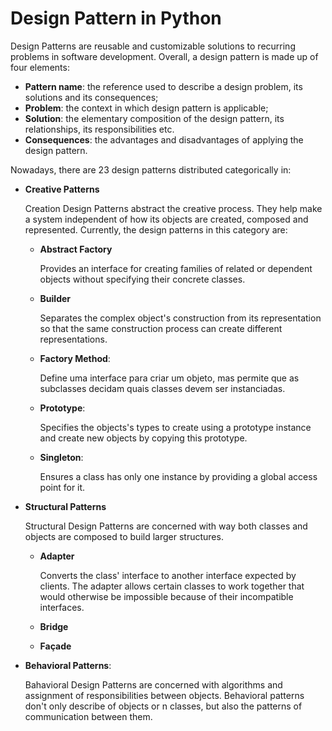 # Design Pattern in Python

Design Patterns are reusable and customizable solutions to recurring problems in software development.
Overall, a design pattern is made up of four elements:

- **Pattern name**: the reference used to describe a design problem, its solutions and its consequences;
- **Problem**: the context in which design pattern is applicable;
- **Solution**: the elementary composition of the design pattern, its relationships, its responsibilities etc.
- **Consequences**: the advantages and disadvantages of applying the design pattern.

Nowadays, there are 23 design patterns distributed categorically in:

- **Creative Patterns**  

  Creation Design Patterns abstract the creative process. They help make a system independent of how its objects are created, composed and represented. 
  Currently, the design patterns in this category are:
  - **Abstract Factory** 

    Provides an interface for creating families of related or dependent objects without specifying their concrete classes.

  - **Builder**

    Separates the complex object's construction from its representation so that the same construction process can create different representations.

  - **Factory Method**:

    Define uma interface para criar um objeto, mas permite que as subclasses decidam quais classes devem ser instanciadas.

  - **Prototype**:

    Specifies the objects's types to create using a prototype instance and create new objects by copying this prototype.

  - **Singleton**: 

    Ensures a class has only one instance by providing a global access point for it.
  
- **Structural Patterns**  

  Structural Design Patterns are concerned with way both classes and objects are composed to build larger structures.

  - **Adapter**
    
    Converts the class' interface to another interface expected by clients. The adapter allows certain classes to work together that would otherwise be impossible because of their incompatible interfaces.

  - **Bridge**
    
  - **Façade**

- **Behavioral Patterns**:

  Bahavioral Design Patterns are concerned with algorithms and assignment of responsibilities between objects. Behavioral patterns don't only describe of objects or    n classes, but also the patterns of communication between them.
